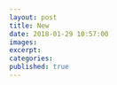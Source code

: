 ```yaml
---
layout: post
title: New
date: 2018-01-29 10:57:00
images:
excerpt:
categories:
published: true
---
```


